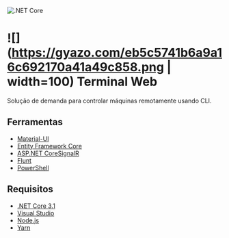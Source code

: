![.NET Core](https://github.com/luizes/TerminalWeb/workflows/.NET%20Core/badge.svg)

# ![](https://gyazo.com/eb5c5741b6a9a16c692170a41a49c858.png | width=100) Terminal Web
Solução de demanda para controlar máquinas remotamente usando CLI.

[logo]: (https://image.flaticon.com/icons/svg/852/852484.svg)

## Ferramentas
 * [Material-UI](https://material-ui.com/pt/)
 * [Entity Framework Core](https://docs.microsoft.com/pt-br/ef/core/)
 * [ASP.NET CoreSignalR](https://docs.microsoft.com/pt-br/aspnet/core/signalr/introduction?view=aspnetcore-3.1)
 * [Flunt](https://github.com/andrebaltieri/flunt)
 * [PowerShell](https://github.com/PowerShell/PowerShell)

## Requisitos
 * [.NET Core 3.1](https://dotnet.microsoft.com/download)
 * [Visual Studio](https://visualstudio.microsoft.com/downloads/)
 * [Node.js](https://nodejs.org/en/download/)
 * [Yarn](https://classic.yarnpkg.com/en/docs/install)
